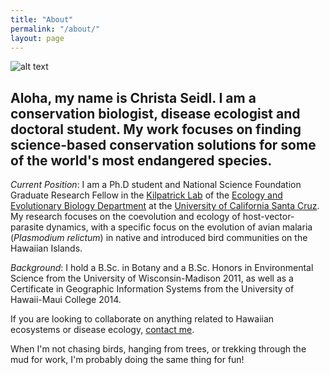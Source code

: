 ```yaml
---
title: "About"
permalink: "/about/"
layout: page
---
```

![alt text](pictures/me.jpeg)

## Aloha, my name is Christa Seidl. I am a conservation biologist, disease ecologist and doctoral student. My work focuses on finding science-based conservation solutions for some of the world's most endangered species.

*Current Position*: I am a Ph.D student and National Science Foundation Graduate Research Fellow in the <a href="http://kilpatrick.eeb.ucsc.edu/">Kilpatrick Lab</a> of the <a href="https://www.eeb.ucsc.edu/">Ecology and Evolutionary Biology Department</a> at the <a href="http://www.ucsc.edu">University of California Santa Cruz</a>.  My research focuses on the coevolution and ecology of host-vector-parasite dynamics, with a specific focus on the evolution of avian malaria (<em>Plasmodium relictum</em>) in native and introduced bird communities on the Hawaiian Islands.

*Background*: I hold a B.Sc. in Botany and a B.Sc. Honors in Environmental Science from the University of Wisconsin-Madison 2011, as well as a Certificate in Geographic Information Systems from the University of Hawaii-Maui College 2014.

If you are looking to collaborate on anything related to Hawaiian ecosystems or disease ecology, <a href="http://Chriwww.christaseidl.wordpress.com/contact" target="_blank" rel="noopener">contact me</a>.

<p>When I'm not chasing birds, hanging from trees, or trekking through the mud for work, I'm probably doing the same thing for fun!</p>
